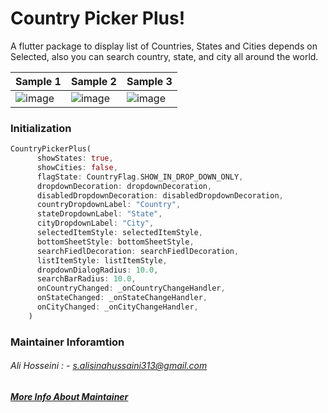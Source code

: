 # Country Picker Plus!

A flutter package to display list of Countries, States and Cities depends on Selected, also you can search country, state, and city all around the world.

 
|Sample 1|Sample 2|Sample 3|
|--|--|--|
|![image](https://github.com/real-ali/country_picker_plus/blob/main/assets/images/1.png)|![image](https://github.com/real-ali/country_picker_plus/blob/main/assets/images/2.png)|![image](https://github.com/real-ali/country_picker_plus/blob/main/assets/images/3.png)
 


### Initialization

```dart
CountryPickerPlus(
      showStates: true,
      showCities: false,
      flagState: CountryFlag.SHOW_IN_DROP_DOWN_ONLY,
      dropdownDecoration: dropdownDecoration,
      disabledDropdownDecoration: disabledDropdownDecoration,
      countryDropdownLabel: "Country",
      stateDropdownLabel: "State",
      cityDropdownLabel: "City",
      selectedItemStyle: selectedItemStyle,
      bottomSheetStyle: bottomSheetStyle,
      searchFiedlDecoration: searchFiedlDecoration,
      listItemStyle: listItemStyle,
      dropdownDialogRadius: 10.0,
      searchBarRadius: 10.0,
      onCountryChanged: _onCountryChangeHandler,
      onStateChanged: _onStateChangeHandler,
      onCityChanged: _onCityChangeHandler,
    )
```


### Maintainer Inforamtion
###### Ali Hosseini : - s.alisinahussaini313@gmail.com
##### [More Info About Maintainer](https://real-ali.github.io)
